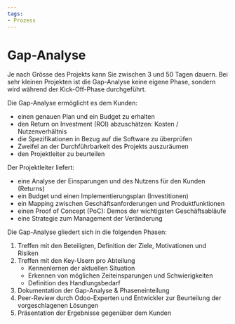```yaml
---
tags:
- Prozess
---
```

# Gap-Analyse

Je nach Grösse des Projekts kann Sie zwischen 3 und 50 Tagen dauern. Bei sehr kleinen Projekten ist die Gap-Analyse keine eigene Phase, sondern wird während der Kick-Off-Phase durchgeführt.

Die Gap-Analyse ermöglicht es dem Kunden:
-   einen genauen Plan und ein Budget zu erhalten
-   den Return on Investment (ROI) abzuschätzen: Kosten / Nutzenverhältnis
-   die Spezifikationen in Bezug auf die Software zu überprüfen
-   Zweifel an der Durchführbarkeit des Projekts auszuräumen
-   den Projektleiter zu beurteilen

Der Projektleiter liefert:
-   eine Analyse der Einsparungen und des Nutzens für den Kunden (Returns)
-   ein Budget und einen Implementierungsplan (Investitionen)
-   ein Mapping zwischen Geschäftsanforderungen und Produktfunktionen
-   einen Proof of Concept (PoC): Demos der wichtigsten Geschäftsabläufe
-   eine Strategie zum Management der Veränderung

Die Gap-Analyse gliedert sich in die folgenden Phasen:

1.  Treffen mit den Beteiligten, Definition der Ziele, Motivationen und Risiken
2.  Treffen mit den Key-Usern pro Abteilung
    -   Kennenlernen der aktuellen Situation
    -   Erkennen von möglichen Zeiteinsparungen und Schwierigkeiten
    -   Definition des Handlungsbedarf
3.  Dokumentation der Gap-Analyse & Phaseneinteilung
4.  Peer-Review durch Odoo-Experten und Entwickler zur Beurteilung der vorgeschlagenen Lösungen
5.  Präsentation der Ergebnisse gegenüber dem Kunden